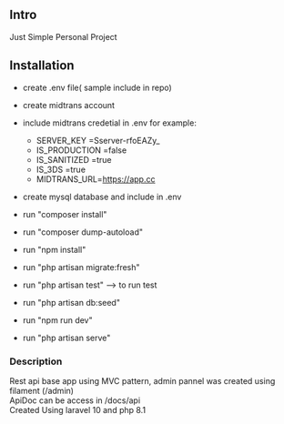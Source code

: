 
## Intro 

Just Simple Personal Project



## Installation

- create .env file( sample include in repo)
- create midtrans account
- include midtrans credetial in .env for example:
    - SERVER_KEY =Sserver-rfoEAZy_
    - IS_PRODUCTION =false
    - IS_SANITIZED =true
    - IS_3DS =true
    - MIDTRANS_URL=https://app.cc

- create mysql database and include in .env
- run "composer install"
- run "composer dump-autoload"
- run "npm install"
- run "php artisan migrate:fresh"
- run "php artisan test" --> to run test
- run "php artisan db:seed"
- run "npm run dev"
- run "php artisan serve"



### Description
Rest api base app using MVC pattern, admin pannel was created using filament (/admin)\
ApiDoc can be access in /docs/api\
Created Using laravel 10 and php 8.1

